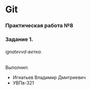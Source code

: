 # Git
### Практическая работа №8
### Задание 1.
###### ignatevvd-ветка. 

Выполнил:
* Игнатьев Владимир Дмитриевич
* УВПв-321
